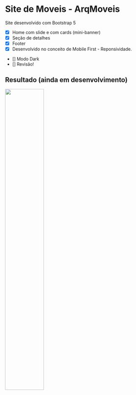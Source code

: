 # Site de Moveis - ArqMoveis

Site desenvolvido com Bootstrap 5

- [x] Home com slide e com cards (mini-banner)
- [x] Seção de detalhes
- [x] Footer
- [x] Desenvolvido no conceito de Mobile First - Reponsividade.
- [] Modo Dark
- [] Revisão!

## Resultado (ainda em desenvolvimento)
<img src="./img/resultado.png" style="width: 50%"/>